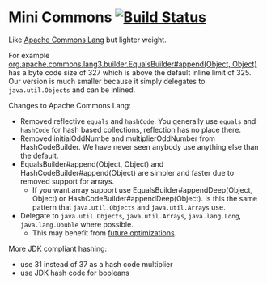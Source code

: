 Mini Commons [![Build Status](https://travis-ci.org/marschall/mini-commons.svg?branch=master)](https://travis-ci.org/marschall/mini-commons)
============

Like [Apache Commons Lang](https://commons.apache.org/proper/commons-lang/) but lighter weight.

For example [org.apache.commons.lang3.builder.EqualsBuilder#append(Object, Object)](https://commons.apache.org/proper/commons-lang/javadocs/api-3.4/org/apache/commons/lang3/builder/EqualsBuilder.html#append(java.lang.Object,%20java.lang.Object)) has a byte code size of 327 which is above the default inline limit of 325. Our version is much smaller because it simply delegates to `java.util.Objects` and can be inlined.

Changes to Apache Commons Lang:

 * Removed reflective `equals` and `hashCode`. You generally use `equals` and `hashCode` for hash based collections, reflection has no place there.
 * Removed initialOddNumbe and multiplierOddNumber from HashCodeBuilder. We have never seen anybody use anything else than the default.
 * EqualsBuilder#append(Object, Object) and HashCodeBuilder#append(Object) are simpler and faster due to removed support for arrays.
   * If you want array support use EqualsBuilder#appendDeep(Object, Object) or HashCodeBuilder#appendDeep(Object). Is this the same pattern that `java.util.Objects` and `java.util.Arrays` use.
 * Delegate to `java.util.Objects`, `java.util.Arrays`, `java.lang.Long`, `java.lang.Double` where possible.
   * This may benefit from [future optimizations](http://openjdk.java.net/jeps/8044082).

More JDK compliant hashing:

 * use 31 instead of 37 as a hash code multiplier
 * use JDK hash code for booleans

